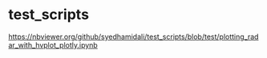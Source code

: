 # test_scripts
https://nbviewer.org/github/syedhamidali/test_scripts/blob/test/plotting_radar_with_hvplot_plotly.ipynb

